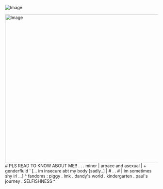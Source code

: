 
![Image](https://github.com/user-attachments/assets/6c45731a-ab0c-42da-a9aa-1fcd7e834db7)

<img width="735" height="490" alt="Image" src="https://github.com/user-attachments/assets/897bada8-3841-4e06-9049-7c408fda97e0" /> 
                                              #    PLS READ TO KNOW ABOUT ME!! . .
                                        .  minor | aroace and asexual | + genderfluid '
   [...   im insecure abt my body [sadly..] |     #         .          .        #    | im sometimes shy irl   ...]
                ^  fandoms :  piggy . lmk . dandy's world . kindergarten . paul's journey . SELFISHNESS  ^
